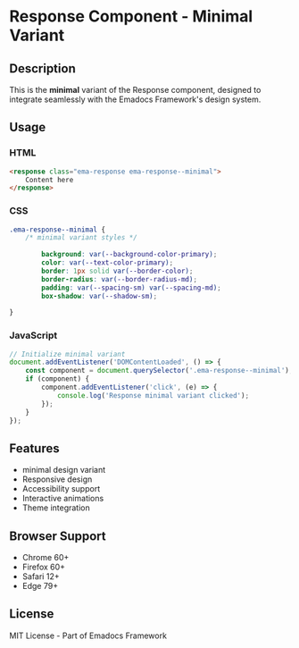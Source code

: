 # Response Component - Minimal Variant

## Description
This is the **minimal** variant of the Response component, designed to integrate seamlessly with the Emadocs Framework's design system.

## Usage

### HTML
```html
<response class="ema-response ema-response--minimal">
    Content here
</response>
```

### CSS
```css
.ema-response--minimal {
    /* minimal variant styles */
    
        background: var(--background-color-primary);
        color: var(--text-color-primary);
        border: 1px solid var(--border-color);
        border-radius: var(--border-radius-md);
        padding: var(--spacing-sm) var(--spacing-md);
        box-shadow: var(--shadow-sm);
    
}
```

### JavaScript
```javascript
// Initialize minimal variant
document.addEventListener('DOMContentLoaded', () => {
    const component = document.querySelector('.ema-response--minimal');
    if (component) {
        component.addEventListener('click', (e) => {
            console.log('Response minimal variant clicked');
        });
    }
});
```

## Features
- minimal design variant
- Responsive design
- Accessibility support
- Interactive animations
- Theme integration

## Browser Support
- Chrome 60+
- Firefox 60+
- Safari 12+
- Edge 79+

## License
MIT License - Part of Emadocs Framework
